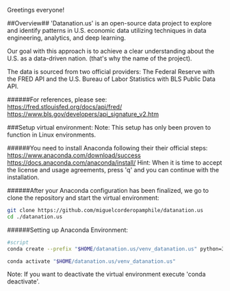 Greetings everyone!

##Overview##
'Datanation.us' is an open-source data project to explore and identify patterns in U.S. economic data utilizing techniques in data engineering, analytics, and deep learning.

Our goal with this approach is to achieve a clear understanding about the U.S. as a data-driven nation. (that's why the name of the project).

The data is sourced from two official providers: The Federal Reserve with the FRED API and the U.S. Bureau of Labor Statistics with BLS Public Data API.

######For references, please see:
https://fred.stlouisfed.org/docs/api/fred/ 
https://www.bls.gov/developers/api_signature_v2.htm

###Setup virtual environment:
Note: This setup has only been proven to function in Linux environments.

######You need to install Anaconda following their their official steps:
https://www.anaconda.com/download/success
https://docs.anaconda.com/anaconda/install/
Hint: When it is time to accept the license and usage agreements, press 'q' and you can continue with the installation.

######After your Anaconda configuration has been finalized, we go to clone the repository and start the virtual environment:
```bash
git clone https://github.com/miguelcorderopamphile/datanation.us
cd ./datanation.us
```

######Setting up Anaconda Environment:
```bash
#script 
conda create --prefix "$HOME/datanation.us/venv_datanation.us" python=3.12 -y
```

```bash
conda activate "$HOME/datanation.us/venv_datanation.us"
```

Note: If you want to deactivate the virtual environment execute 'conda deactivate'.
